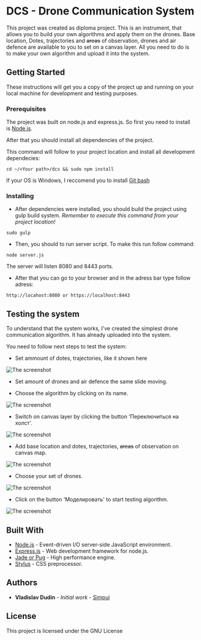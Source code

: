 # DCS - Drone Communication System

This project was created as diploma project. This is an instrument, that allows you to build your own algorithms and apply them on the drones. Base location, Dotes, trajectories and ~~areas~~ of observation, drones and air defence are available to you to set on a canvas layer. All you need to do is to make your own algorithm and upload it into the system.

## Getting Started

These instructions will get you a copy of the project up and running on your local machine for development and testing purposes.

### Prerequisites

The project was built on node.js and express.js. So first you need to install is [Node.js](https://nodejs.org/en/).

After that you should install all dependencies of the project.

This command will follow to your project location and install all development dependecies:
```
cd ~/<Your path>/dcs && sudo npm install
```

If your OS is Windows, I reccomend you to install [Git bash](https://git-for-windows.github.io/)

### Installing

* After dependencies were installed, you should build the project using gulp build system. _Remember to execute this command from your project location!_

```
sudo gulp
```

* Then, you should to run server script. To make this run follow command:

```
node server.js
```
The server will listen 8080 and 8443 ports.

* After that you can go to your browser and in the adress bar type follow adress:

```
http://locahost:8080 or https://localhost:8443
```

## Testing the system

To understand that the system works, I've created the simplest drone communication algorithm. It has already uploaded into the system.

You need to follow next steps to test the system:

* Set ammount of dotes, trajectories, like it shown here

![The screenshot](https://image.ibb.co/mio7fa/1_Step.png)

* Set amount of drones and air defence the same slide moving.

* Choose the algorithm by clicking on its name.

![The screenshot](https://image.ibb.co/fg4PRF/2_Step.png)

* Switch on canvas layer by clicking the button 'Переключиться на холст'.

![The screenshot](http://image.prntscr.com/image/f9de6d1b443946c7b7b0c61147164c7f.png)

* Add base location and dotes, trajectories, ~~areas~~ of observation on canvas map.

![The screenshot](http://image.prntscr.com/image/e3a93bab813049c0947c47c9ce4e364f.png)

* Choose your set of drones.

![The screenshot](http://image.prntscr.com/image/de479b49fcf74ae5b509d3ec6df5ea62.png)

* Click on the button 'Моделировать' to start testing algorithm.

![The screenshot](http://image.prntscr.com/image/eb849ac0895a403ebc7054d2b6236e3b.png)

## Built With

* [Node.js](https://nodejs.org/) - Event-driven I/O server-side JavaScript environment.
* [Express.js](https://expressjs.com/) - Web development framework for node.js.
* [Jade or Pug](https://github.com/pugjs/pug) - High performance engine.
* [Stylus](stylus-lang.com/) - CSS preprocessor.

## Authors

* **Vladislav Dudin** - *Initial work* - [Simpui](https://github.com/Sumpui)

## License

This project is licensed under the GNU License
